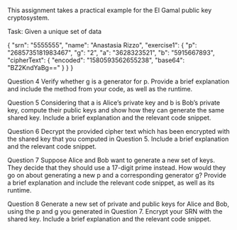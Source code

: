 This assignment takes a practical example for the El Gamal public key cryptosystem.


Task:  Given a unique set of data

{
 "srn": "5555555",
 "name": "Anastasia Rizzo",
 "exercise1": {
  "p": "2685735181983467",
  "g": "2",
  "a": "3628323521",
  "b": "5915667893",
  "cipherText": {
   "encoded": "1580593562655238",
   "base64": "BZ2KndYaBg=="
  }
 }
}

Question 4 
Verify whether g is a generator for p. Provide a brief explanation
and include the method from your code, as well as the runtime. 

Question 5 
Considering that a is Alice’s private key and b is Bob’s private
key, compute their public keys and show how they can generate the same shared
key. Include a brief explanation and the relevant code snippet.

Question 6 
Decrypt the provided cipher text which has been encrypted with
the shared key that you computed in Question 5. Include a brief explanation
and the relevant code snippet.

Question 7 
Suppose Alice and Bob want to generate a new set of keys. They
decide that they should use a 17-digit prime instead. How would they go on
about generating a new p and a corresponding generator g? Provide a brief
explanation and include the relevant code snippet, as well as its runtime.

Question 8 
Generate a new set of private and public keys for Alice and Bob,
using the p and g you generated in Question 7. Encrypt your SRN with the
shared key. Include a brief explanation and the relevant code snippet.
